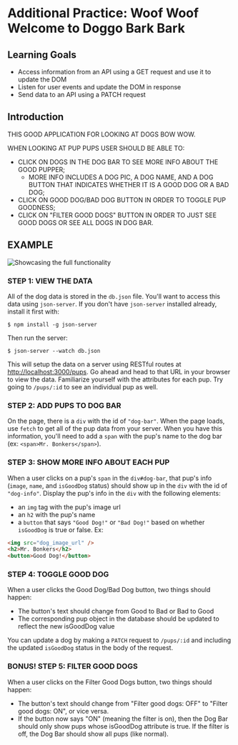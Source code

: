 # Additional Practice: Woof Woof Welcome to Doggo Bark Bark

## Learning Goals

- Access information from an API using a GET request and use it to update the
  DOM
- Listen for user events and update the DOM in response
- Send data to an API using a PATCH request

## Introduction

THIS GOOD APPLICATION FOR LOOKING AT DOGS BOW WOW.

WHEN LOOKING AT PUP PUPS USER SHOULD BE ABLE TO:

- CLICK ON DOGS IN THE DOG BAR TO SEE MORE INFO ABOUT THE GOOD PUPPER;
  - MORE INFO INCLUDES A DOG PIC, A DOG NAME, AND A DOG BUTTON THAT INDICATES
    WHETHER IT IS A GOOD DOG OR A BAD DOG;
- CLICK ON GOOD DOG/BAD DOG BUTTON IN ORDER TO TOGGLE PUP GOODNESS;
- CLICK ON "FILTER GOOD DOGS" BUTTON IN ORDER TO JUST SEE GOOD DOGS OR SEE
  ALL DOGS IN DOG BAR.

## EXAMPLE

![Showcasing the full functionality](https://curriculum-content.s3.amazonaws.com/phase-1/woof-woof-js-practice/woof-woof-demo.gif)

### STEP 1: VIEW THE DATA

All of the dog data is stored in the `db.json` file. You'll want to access this
data using `json-server`. If you don't have `json-server` installed already,
install it first with:

```console
$ npm install -g json-server
```

Then run the server:

```console
$ json-server --watch db.json
```

This will setup the data on a server using RESTful routes at
[http://localhost:3000/pups](http://localhost:3000/pups). Go ahead and head to
that URL in your browser to view the data. Familiarize yourself with the
attributes for each pup. Try going to `/pups/:id` to see an individual pup as
well.

### STEP 2: ADD PUPS TO DOG BAR

On the page, there is a `div` with the id of `"dog-bar"`. When the page loads,
use `fetch` to get all of the pup data from your server. When you have this
information, you'll need to add a `span` with the pup's name to the dog bar (ex:
`<span>Mr. Bonkers</span>`).

### STEP 3: SHOW MORE INFO ABOUT EACH PUP

When a user clicks on a pup's `span` in the `div#dog-bar`, that pup's info
(`image`, `name`, and `isGoodDog` status) should show up in the `div` with the
id of `"dog-info"`. Display the pup's info in the `div` with the following
elements:

- an `img` tag with the pup's image url
- an `h2` with the pup's name
- a `button` that says `"Good Dog!"` or `"Bad Dog!"` based on whether
  `isGoodDog` is true or false. Ex:

```html
<img src="dog_image_url" />
<h2>Mr. Bonkers</h2>
<button>Good Dog!</button>
```

### STEP 4: TOGGLE GOOD DOG

When a user clicks the Good Dog/Bad Dog button, two things should happen:

- The button's text should change from Good to Bad or Bad to Good
- The corresponding pup object in the database should be updated to reflect the
  new isGoodDog value

You can update a dog by making a `PATCH` request to `/pups/:id` and including
the updated `isGoodDog` status in the body of the request.

### BONUS! STEP 5: FILTER GOOD DOGS

When a user clicks on the Filter Good Dogs button, two things should happen:

- The button's text should change from "Filter good dogs: OFF" to "Filter good
  dogs: ON", or vice versa.
- If the button now says "ON" (meaning the filter is on), then the Dog Bar
  should only show pups whose isGoodDog attribute is true. If the filter is off,
  the Dog Bar should show all pups (like normal).
